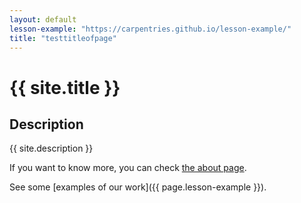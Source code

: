 ```yaml
---
layout: default
lesson-example: "https://carpentries.github.io/lesson-example/"
title: "testtitleofpage"
---
```


# {{ site.title }}

## Description
{{ site.description }}

If you want to know more, you can check [the about page](about.md).

See some [examples of our work]({{ page.lesson-example }}).
